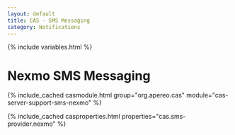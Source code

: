 ```yaml
---
layout: default
title: CAS - SMS Messaging
category: Notifications
---
```


{% include variables.html %}

# Nexmo SMS Messaging

{% include_cached casmodule.html group="org.apereo.cas" module="cas-server-support-sms-nexmo" %}

{% include_cached casproperties.html properties="cas.sms-provider.nexmo" %}
